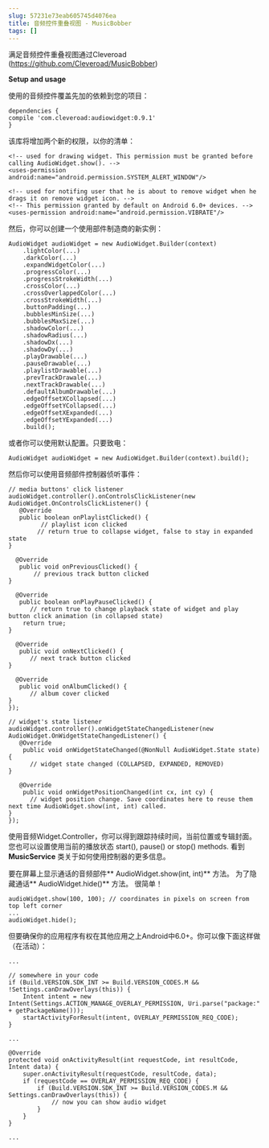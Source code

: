 ```yaml
---
slug: 57231e73eab605745d4076ea
title: 音频控件重叠视图 - MusicBobber
tags: []
---
```


满足音频控件重叠视图通过Cleveroad (https://github.com/Cleveroad/MusicBobber)

**Setup and usage**

使用的音频控件覆盖先加的依赖到您的项目：

    dependencies {
    compile 'com.cleveroad:audiowidget:0.9.1'
    }

该库将增加两个新的权限，以你的清单：

    <!-- used for drawing widget. This permission must be granted before calling AudioWidget.show(). -->
    <uses-permission android:name="android.permission.SYSTEM_ALERT_WINDOW"/>

    <!-- used for notifing user that he is about to remove widget when he drags it on remove widget icon. -->
    <!-- This permission granted by default on Android 6.0+ devices. -->
    <uses-permission android:name="android.permission.VIBRATE"/>

然后，你可以创建一个使用部件制造商的新实例：

    AudioWidget audioWidget = new AudioWidget.Builder(context)
        .lightColor(...)
        .darkColor(...)
        .expandWidgetColor(...)
        .progressColor(...)
        .progressStrokeWidth(...)
        .crossColor(...)
        .crossOverlappedColor(...)
        .crossStrokeWidth(...)
        .buttonPadding(...)
        .bubblesMinSize(...)
        .bubblesMaxSize(...)
        .shadowColor(...)
        .shadowRadius(...)
        .shadowDx(...)
        .shadowDy(...)
        .playDrawable(...)
        .pauseDrawable(...)
        .playlistDrawable(...)
        .prevTrackDrawale(...)
        .nextTrackDrawable(...)
        .defaultAlbumDrawable(...)
        .edgeOffsetXCollapsed(...)
        .edgeOffsetYCollapsed(...)
        .edgeOffsetXExpanded(...)
        .edgeOffsetYExpanded(...)
        .build();

或者你可以使用默认配置。只要致电：

    AudioWidget audioWidget = new AudioWidget.Builder(context).build();

然后你可以使用音频部件控制器侦听事件：

    // media buttons' click listener
    audioWidget.controller().onControlsClickListener(new AudioWidget.OnControlsClickListener() {
       @Override
       public boolean onPlaylistClicked() {
             // playlist icon clicked
            // return true to collapse widget, false to stay in expanded state
    }

      @Override
       public void onPreviousClicked() {
           // previous track button clicked
    }

      @Override
       public boolean onPlayPauseClicked() {
          // return true to change playback state of widget and play button click animation (in collapsed state)
        return true;
    }

      @Override
       public void onNextClicked() {
          // next track button clicked
    }

      @Override
       public void onAlbumClicked() {
          // album cover clicked
    }
    });

    // widget's state listener
    audioWidget.controller().onWidgetStateChangedListener(new AudioWidget.OnWidgetStateChangedListener() {
       @Override
        public void onWidgetStateChanged(@NonNull AudioWidget.State state) {
          // widget state changed (COLLAPSED, EXPANDED, REMOVED)
    }

       @Override
        public void onWidgetPositionChanged(int cx, int cy) {
          // widget position change. Save coordinates here to reuse them next time AudioWidget.show(int, int) called.
    }
    });

使用音频Widget.Controller，你可以得到跟踪持续时间，当前位置或专辑封面。您也可以设置使用当前的播放状态 start(), pause() or stop() methods. 看到 **MusicService** 类关于如何使用控制器的更多信息。

要在屏幕上显示通话的音频部件** AudioWidget.show(int, int)** 方法。 为了隐藏通话** AudioWidget.hide()** 方法。 很简单！

    audioWidget.show(100, 100); // coordinates in pixels on screen from top left corner
    ...
    audioWidget.hide();

但要确保你的应用程序有权在其他应用之上Android中6.0+。你可以像下面这样做（在活动）：

    ...

    // somewhere in your code
    if (Build.VERSION.SDK_INT >= Build.VERSION_CODES.M && !Settings.canDrawOverlays(this)) {
        Intent intent = new Intent(Settings.ACTION_MANAGE_OVERLAY_PERMISSION, Uri.parse("package:" + getPackageName()));
        startActivityForResult(intent, OVERLAY_PERMISSION_REQ_CODE);
    }

    ...

    @Override
    protected void onActivityResult(int requestCode, int resultCode, Intent data) {
        super.onActivityResult(requestCode, resultCode, data);
        if (requestCode == OVERLAY_PERMISSION_REQ_CODE) {
            if (Build.VERSION.SDK_INT >= Build.VERSION_CODES.M && Settings.canDrawOverlays(this)) {
                // now you can show audio widget
            }
        }
    }

    ...
